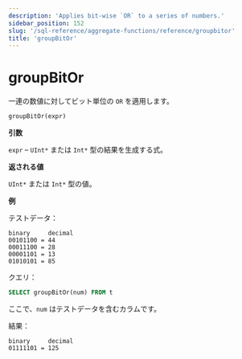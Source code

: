 ```yaml
---
description: 'Applies bit-wise `OR` to a series of numbers.'
sidebar_position: 152
slug: '/sql-reference/aggregate-functions/reference/groupbitor'
title: 'groupBitOr'
---
```





# groupBitOr

一連の数値に対してビット単位の `OR` を適用します。

```sql
groupBitOr(expr)
```

**引数**

`expr` – `UInt*` または `Int*` 型の結果を生成する式。

**返される値**

`UInt*` または `Int*` 型の値。

**例**

テストデータ：

```text
binary     decimal
00101100 = 44
00011100 = 28
00001101 = 13
01010101 = 85
```

クエリ：

```sql
SELECT groupBitOr(num) FROM t
```

ここで、`num` はテストデータを含むカラムです。

結果：

```text
binary     decimal
01111101 = 125
```
